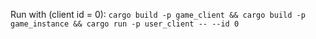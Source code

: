 Run with (client id = 0):
`cargo build -p game_client && cargo build -p game_instance && cargo run -p user_client -- --id 0`
